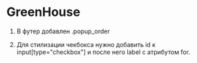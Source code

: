 # GreenHouse

1. В футер добавлен .popup_order

2. Для стилизации чекбокса нужно добавить id к input[type="checkbox"] и после него label с атрибутом for.
